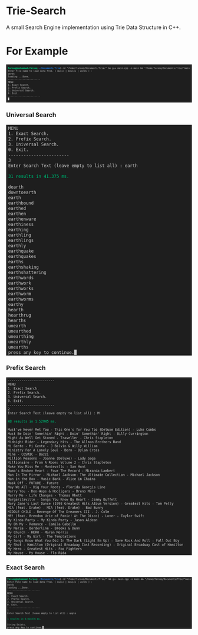 # Trie-Search

A small Search Engine implementation using Trie Data Structure in C++.

# For Example 

<img align="center" src="https://raw.githubusercontent.com/FAROOQkhan10/Trie-Search/main/ima/Screenshot%20from%202022-04-16%2023-42-59.png"/>

### Universal Search

<img align="center" src="https://raw.githubusercontent.com/FAROOQkhan10/Trie-Search/main/ima/Screenshot%20from%202022-04-16%2023-43-30.png"/>

### Prefix Search

<img align="center" src="https://raw.githubusercontent.com/FAROOQkhan10/Trie-Search/main/ima/Screenshot%20from%202022-04-16%2023-42-16.png"/>

### Exact Search

<img align="center" src="https://raw.githubusercontent.com/FAROOQkhan10/Trie-Search/main/ima/Screenshot%20from%202022-04-16%2023-44-14.png"/>

